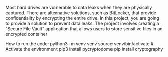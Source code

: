 Most hard drives are vulnerable to data leaks when they are physically captured. There are alternative solutions, such as BitLocker, that provide confidentiality by encrypting the entire drive. In this project, you are going to provide a solution to prevent data leaks. The project involves creating a "Secure File Vault" application that allows users to store sensitive files in an encrypted container

How to run the code:
python3 -m venv venv
source venv/bin/activate  # Activate the environment
pip3 install pycryptodome
pip install cryptography
